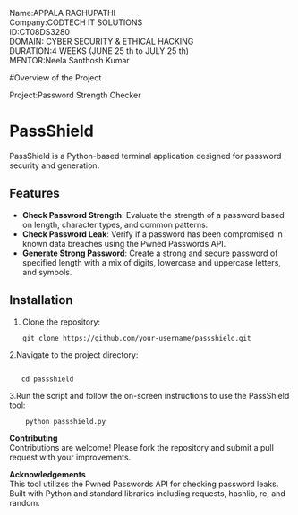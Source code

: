 Name:APPALA RAGHUPATHI <br>
Company:CODTECH IT SOLUTIONS<br>
ID:CT08DS3280<br>
DOMAIN: CYBER SECURITY & ETHICAL HACKING<br>
DURATION:4 WEEKS (JUNE 25 th to JULY 25 th)<br>
MENTOR:Neela Santhosh Kumar<br>


#Overview of the Project<br>

Project:Password Strength Checker<br>


# PassShield

PassShield is a Python-based terminal application designed for password security and generation.

## Features

- **Check Password Strength**: Evaluate the strength of a password based on length, character types, and common patterns.
- **Check Password Leak**: Verify if a password has been compromised in known data breaches using the Pwned Passwords API.
- **Generate Strong Password**: Create a strong and secure password of specified length with a mix of digits, lowercase and uppercase letters, and symbols.

## Installation

1. Clone the repository:

   ```
   git clone https://github.com/your-username/passshield.git
   ```
   
2.Navigate to the project directory:

  ```

     cd passshield
 ```
3.Run the script and follow the on-screen instructions to use the PassShield tool:

```
    python passshield.py

```
**Contributing**<br>
Contributions are welcome! Please fork the repository and submit a pull request with your improvements.



**Acknowledgements**<br>
This tool utilizes the Pwned Passwords API for checking password leaks.
Built with Python and standard libraries including requests, hashlib, re, and random.
